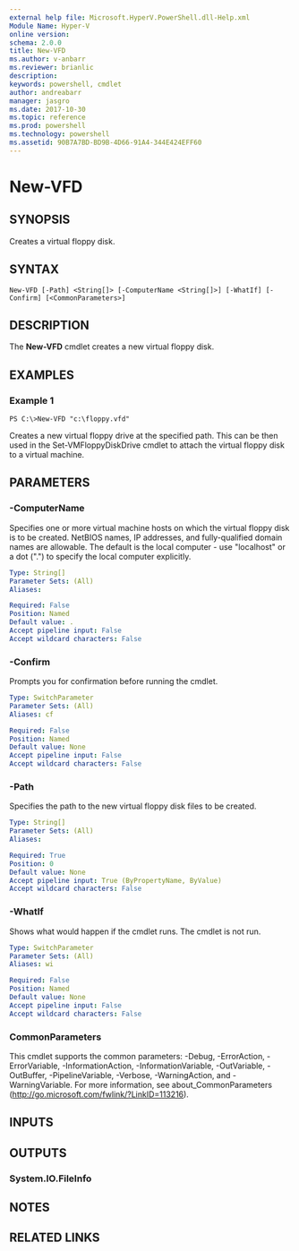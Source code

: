 ```yaml
---
external help file: Microsoft.HyperV.PowerShell.dll-Help.xml
Module Name: Hyper-V
online version: 
schema: 2.0.0
title: New-VFD
ms.author: v-anbarr
ms.reviewer: brianlic
description: 
keywords: powershell, cmdlet
author: andreabarr
manager: jasgro
ms.date: 2017-10-30
ms.topic: reference
ms.prod: powershell
ms.technology: powershell
ms.assetid: 90B7A7BD-BD9B-4D66-91A4-344E424EFF60
---
```


# New-VFD

## SYNOPSIS
Creates a virtual floppy disk.

## SYNTAX

```
New-VFD [-Path] <String[]> [-ComputerName <String[]>] [-WhatIf] [-Confirm] [<CommonParameters>]
```

## DESCRIPTION
The **New-VFD** cmdlet creates a new virtual floppy disk.

## EXAMPLES

### Example 1
```
PS C:\>New-VFD "c:\floppy.vfd"
```

Creates a new virtual floppy drive at the specified path.
This can be then used in the Set-VMFloppyDiskDrive cmdlet to attach the virtual floppy disk to a virtual machine.

## PARAMETERS

### -ComputerName
Specifies one or more virtual machine hosts on which the virtual floppy disk is to be created.
NetBIOS names, IP addresses, and fully-qualified domain names are allowable.
The default is the local computer - use "localhost" or a dot (".") to specify the local computer explicitly.

```yaml
Type: String[]
Parameter Sets: (All)
Aliases: 

Required: False
Position: Named
Default value: .
Accept pipeline input: False
Accept wildcard characters: False
```

### -Confirm
Prompts you for confirmation before running the cmdlet.

```yaml
Type: SwitchParameter
Parameter Sets: (All)
Aliases: cf

Required: False
Position: Named
Default value: None
Accept pipeline input: False
Accept wildcard characters: False
```

### -Path
Specifies the path to the new virtual floppy disk files to be created.

```yaml
Type: String[]
Parameter Sets: (All)
Aliases: 

Required: True
Position: 0
Default value: None
Accept pipeline input: True (ByPropertyName, ByValue)
Accept wildcard characters: False
```

### -WhatIf
Shows what would happen if the cmdlet runs. The cmdlet is not run.

```yaml
Type: SwitchParameter
Parameter Sets: (All)
Aliases: wi

Required: False
Position: Named
Default value: None
Accept pipeline input: False
Accept wildcard characters: False
```

### CommonParameters
This cmdlet supports the common parameters: -Debug, -ErrorAction, -ErrorVariable, -InformationAction, -InformationVariable, -OutVariable, -OutBuffer, -PipelineVariable, -Verbose, -WarningAction, and -WarningVariable. For more information, see about_CommonParameters (http://go.microsoft.com/fwlink/?LinkID=113216).

## INPUTS

## OUTPUTS

### System.IO.FileInfo

## NOTES

## RELATED LINKS

